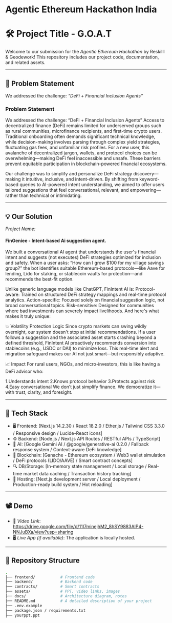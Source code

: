 # Agentic Ethereum Hackathon India

# 🛠 Project Title - G.O.A.T

Welcome to our submission for the *Agentic Ethereum Hackathon* by Reskilll & Geodework! This repository includes our project code, documentation, and related assets.

---

## 📌 Problem Statement

We addressed the challenge: *“DeFi + Financial Inclusion Agents”*  
### Problem Statement
We addressed the challenge: “DeFi + Financial Inclusion Agents” Access to decentralized finance (DeFi) remains limited for underserved groups such as rural communities, microfinance recipients, and first-time crypto users. Traditional onboarding often demands significant technical knowledge, while decision-making involves parsing through complex yield strategies, fluctuating gas fees, and unfamiliar risk profiles. For a new user, this avalanche of decentralized jargon, wallets, and protocol choices can be overwhelming—making DeFi feel inaccessible and unsafe. These barriers prevent equitable participation in blockchain-powered financial ecosystems.

Our challenge was to simplify and personalize DeFi strategy discovery—making it intuitive, inclusive, and intent-driven. By shifting from keyword-based queries to AI-powered intent understanding, we aimed to offer users tailored suggestions that feel conversational, relevant, and empowering—rather than technical or intimidating.

---

## 💡 Our Solution

*Project Name:* 
#### FinGeniee - Intent-based Ai suggestion agent. 

We built a conversational AI agent that understands the user's financial intent and suggests (not executes) DeFi strategies optimized for inclusion and safety. When a user asks: “How can I grow $100 for my village savings group?” the bot identifies suitable Ethereum-based protocols—like Aave for lending, Lido for staking, or stablecoin vaults for protection—and recommends the best-fit option.

Unlike generic language models like ChatGPT, FinIntent AI is:
Protocol-aware: Trained on structured DeFi strategy mappings and real-time protocol analytics.
Action-specific: Focused solely on financial suggestion logic, not broad conversational topics.
Risk-sensitive: Designed for communities where bad investments can severely impact livelihoods.
And here's what makes it truly unique:

💥 Volatility Protection Logic Since crypto markets can swing wildly overnight, our system doesn't stop at initial recommendations. If a user follows a suggestion and the associated asset starts crashing beyond a defined threshold, FinIntent AI proactively recommends conversion into stablecoins (e.g., USDC or DAI) to minimize loss. This real-time alert and migration safeguard makes our AI not just smart—but responsibly adaptive.

📈 Impact For rural users, NGOs, and micro-investors, this is like having a DeFi advisor who:

1.Understands intent
2.Knows protocol behavior
3.Protects against risk
4.Easy conversational
We don’t just simplify finance. We democratize it—with trust, clarity, and foresight.

---

## 🧱 Tech Stack

- 🖥 Frontend: [Next.js 14.2.30 / React 18.2.0 / Ether.js / Tailwind CSS 3.3.0 / Responsive design / Lucide-React icons]
- ⚙ Backend: [Node.js / Next.js API Routes / RESTful APIs / TypeScript]
- 🧠 AI: [Google Gemini AI / @google/generative-ai 0.2.0 / Fallback response system / Context-aware DeFi knowledge]
- 🔗 Blockchain: [Ganache - Ethereum ecosystem / Web3 wallet simulation / DeFi protocols (LIDO/AAVE) / Smart contract concepts]
- 🔍 DB/Storage: [In-memory state management / Local storage / Real-time market data caching / Transaction history tracking]
- 🚀 Hosting: [Next.js development server / Local deployment / Production-ready build system / Hot reloading]

---

## 📽 Demo

- 🎥 *Video Link*: https://drive.google.com/file/d/11I7minejhM2_8hSY9883AIP4-NNJuBXa/view?usp=sharing
- 🖥 *Live App (if available)*: The application is locally hosted.

---

## 📂 Repository Structure

```bash
.
├── frontend/           # Frontend code
├── backend/            # Backend code
├── contracts/          # Smart contracts
├── assets/             # PPT, video links, images
├── docs/               # Architecture diagram, notes
├── README.md           # A detailed description of your project
├── .env.example
├── package.json / requirements.txt
├── yourppt.ppt
